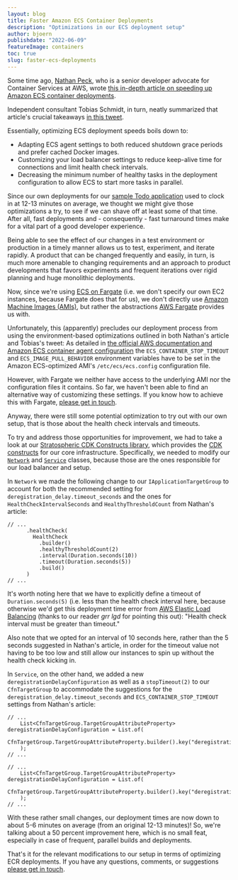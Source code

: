 ```yaml
---
layout: blog
title: Faster Amazon ECS Container Deployments
description: "Optimizations in our ECS deployment setup"
author: bjoern
publishdate: "2022-06-09"
featureImage: containers
toc: true
slug: faster-ecs-deployments
---
```


Some time ago, [Nathan Peck](https://nathanpeck.com/), who is a senior developer advocate for Container Services at AWS,  wrote [this in-depth article on speeding up Amazon ECS container deployments](https://nathanpeck.com/speeding-up-amazon-ecs-container-deployments/).

Independent consultant Tobias Schmidt, in turn, neatly summarized that article's crucial takeaways [in this tweet](https://twitter.com/tpschmidt_/status/1433470197361520648).

Essentially, optimizing ECS deployment speeds boils down to:

- Adapting ECS agent settings to both reduced shutdown grace periods and prefer cached Docker images.
- Customizing your load balancer settings to reduce keep-alive time for connections and limit health check intervals.
- Decreasing the minimum number of healthy tasks in the deployment configuration to allow ECS to start more tasks in parallel.

Since our own deployments for our [sample Todo application](https://app.stratospheric.dev/) used to clock in at 12-13 minutes on average, we thought we might give those optimizations a try, to see if we can shave off at least some of that time. After all, fast deployments and - consequently - fast turnaround times make for a vital part of a good developer experience. 

Being able to see the effect of our changes in a test environment or production in a timely manner allows us to test, experiment, and iterate rapidly. A product that can be changed frequently and easily, in turn, is much more amenable to changing requirements and an approach to product developments that favors experiments and frequent iterations over rigid planning and huge monolithic deployments.

Now, since we're using [ECS on Fargate](https://docs.aws.amazon.com/AmazonECS/latest/developerguide/AWS_Fargate.html) (i.e. we don't specify our own EC2 instances, because Fargate does that for us), we don't directly use [Amazon Machine Images (AMIs)](https://docs.aws.amazon.com/AWSEC2/latest/UserGuide/AMIs.html), but rather the abstractions [AWS Fargate](https://aws.amazon.com/fargate/) provides us with.

Unfortunately, this (apparently) precludes our deployment process from using the environment-based optimizations outlined in both Nathan's article and Tobias's tweet: As detailed in [the official AWS documentation and Amazon ECS container agent configuration](https://docs.aws.amazon.com/AmazonECS/latest/developerguide/ecs-agent-config.html)
the `ECS_CONTAINER_STOP_TIMEOUT` and `ECS_IMAGE_PULL_BEHAVIOR` environment variables have to be set in the Amazon ECS-optimized AMI's `/etc/ecs/ecs.config` configuration file.

However, with Fargate we neither have access to the underlying AMI nor the configuration files it contains. So far, we haven't been able to find an alternative way of customizing these settings. If you know how to achieve this with Fargate, [please get in touch](mailto:info@stratospheric.dev).

Anyway, there were still some potential optimization to try out with our own setup, that is those about the health check intervals and timeouts.

To try and address those opportunities for improvement, we had to take a look at our [Stratospheric CDK Constructs library](https://github.com/stratospheric-dev/cdk-constructs), which provides the [CDK constructs](https://docs.aws.amazon.com/cdk/v2/guide/constructs.html) for our core infrastructure. Specifically, we needed to modify our [`Network`](https://github.com/stratospheric-dev/cdk-constructs/blob/main/src/main/java/dev/stratospheric/cdk/Network.java) and [`Service`](https://github.com/stratospheric-dev/cdk-constructs/blob/main/src/main/java/dev/stratospheric/cdk/Service.java) classes, because those are the ones responsible for our load balancer and setup.

In `Network` we made the following change to our `IApplicationTargetGroup` to account for both the recommended setting for `deregistration_delay.timeout_seconds` and the ones for `HealthCheckIntervalSeconds` and `HealthyThresholdCount` from Nathan's article:

```
// ...
      .healthCheck(
        HealthCheck
          .builder()
          .healthyThresholdCount(2)
          .interval(Duration.seconds(10))
          .timeout(Duration.seconds(5))
          .build()
      )
// ...
```

It's worth noting here that we have to explicitly define a timeout of `Duration.seconds(5)` (i.e. less than the health check interval here, because otherwise we'd get this deployment time error from [AWS Elastic Load Balancing](https://aws.amazon.com/elasticloadbalancing/) (thanks to our reader *grr lgd* for pointing this out): "Health check interval must be greater than timeout."

Also note that we opted for an interval of 10 seconds here, rather than the 5 seconds suggested in Nathan's article, in order for the timeout value not having to be too low and still allow our instances to spin up without the health check kicking in.

In `Service`, on the other hand, we added a new `deregistrationDelayConfiguration` as well as a `stopTimeout(2)` to our `CfnTargetGroup` to accommodate the suggestions for the `deregistration_delay.timeout_seconds` and `ECS_CONTAINER_STOP_TIMEOUT` settings from Nathan's article:

```
// ...
    List<CfnTargetGroup.TargetGroupAttributeProperty> deregistrationDelayConfiguration = List.of(
      CfnTargetGroup.TargetGroupAttributeProperty.builder().key("deregistration_delay.timeout_seconds").value("5").build()
    );
// ...
```

```
// ...
    List<CfnTargetGroup.TargetGroupAttributeProperty> deregistrationDelayConfiguration = List.of(
      CfnTargetGroup.TargetGroupAttributeProperty.builder().key("deregistration_delay.timeout_seconds").value("5").build()
    );
// ...
```

With these rather small changes, our deployment times are now down to about 5-6 minutes on average (from an original 12-13 minutes)! So, we're talking about a 50 percent improvement here, which is no small feat, especially in case of frequent, parallel builds and deployments.

That's it for the relevant modifications to our setup in terms of optimizing ECR deployments. If you have any questions, comments, or suggestions [please get in touch](mailto:info@stratospheric.dev).
